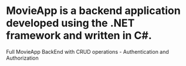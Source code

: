 # MovieApp is a backend application developed using the .NET framework and written in C#.
 Full MovieApp BackEnd with CRUD operations -
 Authentication and Authorization


